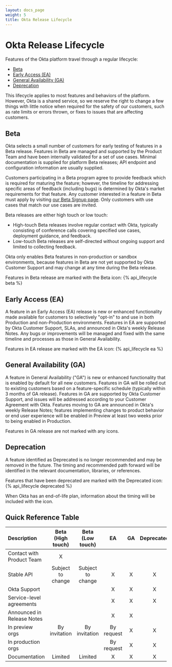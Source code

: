 ```yaml
---
layout: docs_page
weight: 5
title: Okta Release Lifecycle
---
```


# Okta Release Lifecycle

Features of the Okta platform travel through a regular lifecycle:

* [Beta](#beta)
* [Early Access (EA)](#early-access-ea)
* [General Availability (GA)](#general-availability-ga)
* [Deprecation](#deprecation)

This lifecycle applies to most features and behaviors of the platform.
However, Okta is a shared service, so we reserve the right to change a few
things with little notice when required for the safety of our customers, 
such as rate limits or errors thrown, or fixes to issues that are affecting customers.

## Beta

Okta selects a small number of customers for early testing of features in a Beta release. 
Features in Beta are managed and supported by the Product Team and have been internally validated for a set of use cases. 
Minimal documentation is supplied for platform Beta releases; API endpoint and configuration information are usually supplied.

Customers participating in a Beta program agree to provide feedback which is required for maturing the feature; 
however, the timeline for addressing specific areas of feedback (including bugs) is determined by Okta's market requirements for that feature.
Any customer interested in a feature in Beta must apply by visiting [our Beta Signup page](https://oktabeta.zendesk.com/hc/en-us). 
Only customers with use cases that match our use cases are invited.

Beta releases are either high touch or low touch:

* High-touch Beta releases involve regular contact with Okta, typically consisting of conference calls covering specified use cases, deployment guidance, and feedback.
* Low-touch Beta releases are self-directed without ongoing support and limited to collecting feedback.

Okta only enables Beta features in non-production or sandbox environments, because features in Beta are not yet supported by Okta Customer Support and
may change at any time during the Beta release.

Features in Beta release are marked with the Beta icon: {% api_lifecycle beta %}

## Early Access (EA)

A feature in an Early Access (EA) release is new or enhanced functionality made available for customers to selectively "opt-in" to and use in both Production and non-Production environments. 
Features in EA are supported by Okta Customer Support, SLAs, and announced in Okta's weekly Release Notes. 
Any bugs or improvements will be managed and fixed with the same timeline and processes as those in General Availability.

Features in EA release are marked with the EA icon: {% api_lifecycle ea %}

## General Availability (GA)

A feature in General Availability ("GA") is new or enhanced functionality that is enabled by default for all new customers. 
Features in GA will be rolled out to existing customers based on a feature-specific schedule (typically within 3 months of GA release). 
Features in GA are supported by Okta Customer Support, and issues will be addressed according to your Customer Agreement with Okta. 
Features moving to GA are announced in Okta's weekly Release Notes; features implementing changes to product behavior or end user experience will be enabled in Preview at least two weeks prior to being enabled in Production.   

Features in GA release are not marked with any icons.

## Deprecation

A feature identified as Deprecated is no longer recommended and may be removed in the future. 
The timing and recommended path forward will be identified in the relevant documentation, libraries, or references. 

Features that have been deprecated are marked with the Deprecated icon: {% api_lifecycle deprecated %}

When Okta has an end-of-life plan, information about the timing will be included with the icon.

## Quick Reference Table

| Description | Beta (High touch) | Beta (Low touch) | EA |  GA  | Deprecated |
|:------------|:------------------:|:-----------------:|:---:|:---:|:---:|
| Contact with Product Team  |     X              |                   |       |       |       |
| Stable API                 |   Subject to change  | Subject to change | X   | X   | X   |
| Okta Support               |                   |                      | X   | X   | X   |
| Service-level agreements   |                   |                      | X   | X   | X   |
| Announced in Release Notes |                   |                      | X   | X   |       |
| In preview orgs            | By invitation     | By invitation        | By request | X | X |
| In production orgs         |                   |                      | By request | X | X |
| Documentation              | Limited           | Limited              | X   | X   | X   |
